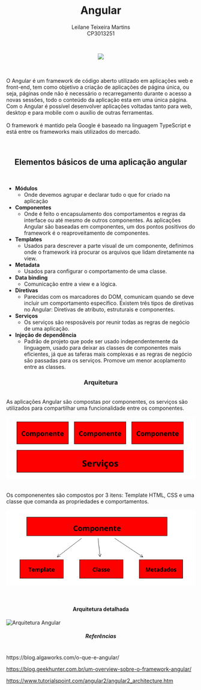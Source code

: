 <h1 align="center"> Angular </h1>
<p align="center"> Leilane Teixeira Martins<br> CP3013251 </p><br>
 
<p align="center"> <img src="https://logodix.com/logo/1305148.gif"> </p>

<br><p> O Angular é um framework de código aberto utilizado em aplicações web e front-end, tem como objetivo a criação de aplicações de página única, ou seja, páginas onde não é necessário o recarregamento durante o acesso a novas sessões, todo o conteúdo da aplicação esta em uma única página. Com o Angular é possível desenvolver aplicações voltadas tanto para web, desktop e para mobile com o auxílio de outras ferramentas. <br><br>
O framework é mantido pela Google é baseado na linguagem TypeScript e está entre os frameworks mais utilizados do mercado. </p><br>

<h2 align="center"> Elementos básicos de uma aplicação angular </h1><br>

- <strong>Módulos</strong>
    - Onde devemos agrupar e declarar tudo o que for criado na aplicação
- <strong>Componentes</strong>
    - Onde é feito o encapsulamento dos comportamentos e regras da interface ou até mesmo de outros componentes. As aplicações Angular são baseadas em componentes, um dos pontos positivos do framework é o reaproveitamento de componentes.
- <strong>Templates</strong>
    - Usados para descrever a parte visual de um componente, definimos onde o framework irá procurar os arquivos que lidam diretamente na view.
- <strong>Metadata</strong>
    - Usados para configurar o comportamento de uma classe.
- <strong>Data binding</strong>
    - Comunicação entre a view e a lógica.
- <strong>Diretivas</strong>
    - Parecidas com os marcadores do DOM, comunicam quando se deve incluir um comportamento específico. Existem três tipos de diretivas no Angular: Diretivas de atributo, estruturais e componentes.
- <strong>Serviços</strong>
    - Os serviços são resposáveis por reunir todas as regras de negócio de uma aplicação.
- <strong>Injeção de dependência</strong>
    - Padrão de projeto que pode ser usado independentemente da linguagem, usado para deixar as classes de componentes mais eficientes, já que as taferas mais complexas e as regras de negócio são passadas para os serviços. Promove um menor acoplamento entre as classes.<br>

<h3 align="center">Arquitetura </h1><br>
As aplicações Angular são compostas por componentes, os serviços são utilizados para compartilhar uma funcionalidade entre os componentes.<br> 

<p align="center"> <img src="https://github.com/LeilaneMartins/Arquitetura-de-Software-Frameworks/blob/master/Imagens/img1.png"><br> </p>

<br>Os componenentes são compostos por 3 itens: Template HTML, CSS e uma classe que comanda as propriedades e comportamentos.<br>

<p align="center"><img src="https://github.com/LeilaneMartins/Arquitetura-de-Software-Frameworks/blob/master/Imagens/img2.png"><br> </p>


<br><h4 align="center"> Arquitetura detalhada </h1>

![Arquitetura Angular](https://algaworks-blog.s3.amazonaws.com/wp-content/uploads/Building-blocks-angular.png)

<h5 align="center"> Referências </h1><br>
https://blog.algaworks.com/o-que-e-angular/

https://blog.geekhunter.com.br/um-overview-sobre-o-framework-angular/

https://www.tutorialspoint.com/angular2/angular2_architecture.htm

